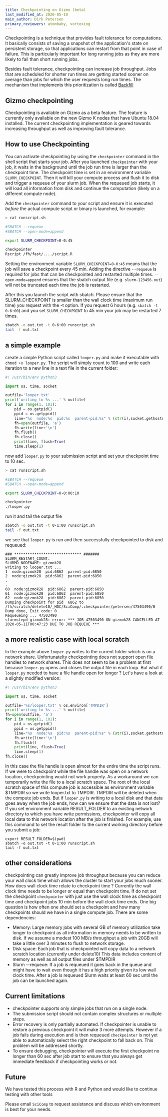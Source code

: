 ```yaml
---
title: Checkpointing on Gizmo (beta)
last_modified_at: 2020-05-10
main_author: Dirk Petersen
primary_reviewers: atombaby, vortexing 
---
```


Checkpointing is a technique that provides fault tolerance for computations. It basically consists of saving a snapshot of the application's state on persistent storage, so that applications can restart from that point in case of failure. This is particularly important for long running jobs as they are more likely to fail than short running jobs.

Besides fault tolerance, checkpointing can increase job throughput. Jobs that are scheduled for shorter run times are getting started sooner on average than jobs for which the user requests long run times. The mechanism that implements this prioritization is called [Backfill](https://www.zedat.fu-berlin.de/HPC/EN/Backfill)

## Gizmo checkpointing 

Checkpointing is available on Gizmo as a beta feature. The feature is currently only available on the new Gizmo K nodes that have Ubuntu 18.04 installed.
The current checkpointing implementation is geared towards increasing throughput as well as improving fault tolerance.  

## How to use Checkpointing

You can activate checkpointing by using the `checkpointer` command in the shell script that starts your job. After you launched `checkpointer` with your job, it waits in the background until the job run time is larger than the checkpoint time. The checkpoint time is set in an environment variable `SLURM_CHECKPOINT`. Then it will kill your compute process and flush it to disk and trigger a requeue of your slurm job. When the requeued job starts, it will load all information from disk and continue the computation (likely on a different compute node).

Add the `checkpointer` command to your script and ensure it is executed *before* the actual compute script or binary is launched, for example:

```bash
> cat runscript.sh 

#SBATCH --requeue
#SBATCH --open-mode=append

export SLURM_CHECKPOINT=0-0:45

checkpointer 
Rscript /fh/fast/..../script.R
```

Setting the environment variable `SLURM_CHECKPOINT=0-0:45` means that the job will save a checkpoint every 45 min. Adding the directive `--requeue` is required for jobs that can be checkpointed and restarted multiple times. `--open-mode=append` ensures that the sbatch output file (e.g. `slurm-123456.out`) will not be truncated each time the job is restarted.

After this you launch the script with sbatch. Please ensure that the SLURM_CHECKPOINT is smaller than the wall clock time (maximum run time) you request with the -t option. If you request 6 hours (e.g. `sbatch -t 0-6:00`) and you set `SLURM_CHECKPOINT` to 45 min your job may be restarted 7 times. 


```bash
sbatch -o out.txt -t 0-6:00 runscript.sh
tail -f out.txt
```

## a simple example 

create a simple Python script called `looper.py` and make it executable with `chmod +x looper.py`. The script will simply count to 100 and write each iteration to a new line in a text file in the current folder:

```python
#! /usr/bin/env python3

import os, time, socket

outfile='looper.txt'
print('writing to %s ...' % outfile)
for i in range(1, 101):
    pid = os.getpid()
    ppid = os.getppid()
    line="%s  node:%s  pid:%s  parent-pid:%s" % (str(i),socket.gethostname(),pid,ppid)
    fh=open(outfile, 'a')
    fh.write(line+'\n')
    fh.flush()
    fh.close()
    print(line, flush=True)
    time.sleep(1)

```

now add `looper.py` to your submission script and set your checkpoint time to 10 sec.

```bash
> cat runscript.sh 

#SBATCH --requeue
#SBATCH --open-mode=append

export SLURM_CHECKPOINT=0-0:00:10

checkpointer
./looper.py
```

run it and tail the output file 

```bash
sbatch -o out.txt -t 0-1:00 runscript.sh
tail -f out.txt
```

we see that `looper.py` is run and then successfully checkpointed to disk and requeued:

```
### ****************************** #######
SLURM_RESTART_COUNT: 
SLURMD_NODENAME: gizmok28
writing to looper.txt ...
1  node:gizmok28  pid:6862  parent-pid:6850
2  node:gizmok28  pid:6862  parent-pid:6850
.
.
60  node:gizmok28  pid:6862  parent-pid:6850
61  node:gizmok28  pid:6862  parent-pid:6850
62  node:gizmok28  pid:6862  parent-pid:6850
Dumping checkpoint for pid  6862 to 
/fh/scratch/delete10/_HDC/SciComp/.checkpointer/petersen/47503490/0
Dump done, Exit code: 0
Requeueing ... 47503490
slurmstepd-gizmok28: error: *** JOB 47503490 ON gizmok28 CANCELLED AT 2020-05-11T00:47:23 DUE TO JOB REQUEUE ***

```


## a more realistic case with local scratch

In the example above `looper.py` writes to the current folder which is on a network share. Unfortunatelty checkpointing does not support open file handles to network shares. This does not seem to be a problem at first because `looper.py` opens and closes the output file in each loop. But what if `looper.py` needed to have a file handle open for longer ? Let's have a look at a slightly modified version:


```python
#! /usr/bin/env python3

import os, time, socket

outfile='%s/looper.txt' % os.environ['TMPDIR']
print('writing to %s ...' % outfile)
fh=open(outfile, 'a')
for i in range(1, 101):
    pid = os.getpid()
    ppid = os.getppid()
    line="%s  node:%s  pid:%s  parent-pid:%s" % (str(i),socket.gethostname(),pid,ppid)
    fh.write(line+'\n')
    fh.flush()
    print(line, flush=True)
    time.sleep(1)
fh.close()

```

In this case the file handle is open almost for the entire time the script runs. If we were to checkpoint while the file handle was open on a network location, checkpointing would not work properly. As a workaround we can temporarily write the file to a local scratch space. The root of the local scratch space of this compute job is accessible as environment variable $TMPDIR so we write looper.txt to TMPDIR. TMPDIR will be deleted when the compute job ends.
But if `looper.py` is writing to a local disk and that data goes away when the job ends, how can we ensure that the data is not lost? If you set environment variable RESULT_FOLDER to an existing network directory to which you have write permissions, checkpointer will copy all local data to this network location after the job is finished. For example, use this command to set the result folder to the current working directory before you submit a job:

```
export RESULT_FOLDER=$(pwd)
sbatch -o out.txt -t 0-1:00 runscript.sh
tail -f out.txt
```

## other considerations 

checkpointing can greatly improve job throughput because you can reduce your wall clock time which allows the cluster to start your jobs much sooner. How does wall clock time relate to checkpoint time ? Currently the wall clock time needs to be longer or equal than checkpoint time. If do not set the checkpoint `checkpointer` with just use the wall clock time as checkpoint time and checkpoint jobs 10 min before the wall clock time ends. One big question is how often one should set a checkpoint and how many checkpoints should we have in a single compute job. There are some dependencies:

* Memory: Large memory jobs with several GB of memory utilization take longer to checkpoint as all information in memory needs to be written to disk. If we assume a modest 100 MB/s throughput a job with 20GB will take a little over 3 minutes to flush to network storage.
* Disk space: Each job that is checkpointed will copy data to a network scratch location (currently under delete10) This data includes content of memory as well as all output files under $TMPDIR
* Slurm --requeue: If a job is requeued it goes back in the queue and might have to wait even though it has a high priority given its low wall clock time. After a job is requeued Slurm waits at least 60 sec until the job can be launched again.


## Current limitations

* checkpointer supports only simple jobs that run on a single node. 
* The submission script should not contain complex structures or multiple steps.
* Error recovery is only partially automated. If checkpointer is unable to restore a previous checkpoint it will make 3 more attempts. However if a job fails during execution and is then requeued `checkpointer` is not yet able to automatically select the right checkpoint to fall back on. This problem will be addressed shortly.
* To ensure debugging, checkpointer will execute the first checkpoint no longer than 60 sec after job start to ensure that you always get immediate feedback if checkpointing works or not.


## Future 

We have tested this process with R and Python and would like to continue testing with other tools


Please email `SciComp` to request assistance and discuss which environment is best for your needs.
